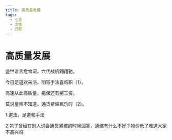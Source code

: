 ```yaml
---
title: 高质量发展
tags:
  - 七言
  - 古体
  - 四联
---
```


# 高质量发展

盛世谁言危耸词，六代战机翱翔驰。

今日足道欢来浴，明宵手法喜临职（1）。

高速从此高质量，拖保还有拖工资。

莫说皇帝不知道，通货紧缩民乐时（2）。

1:道法，足道和手法

2:包子曾经在别人说会通货紧缩的时候回答，通缩有什么不好？物价低了难道大家不高兴吗